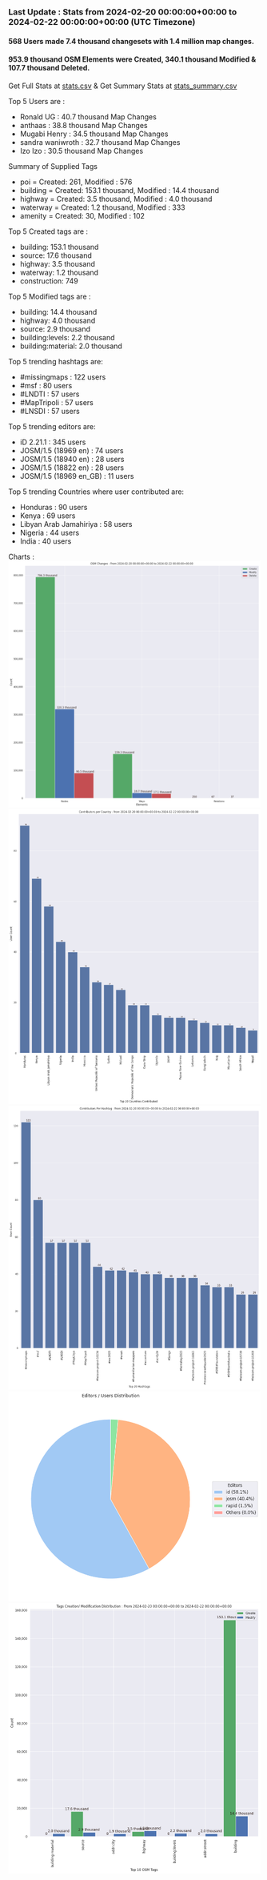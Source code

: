 ### Last Update : Stats from 2024-02-20 00:00:00+00:00 to 2024-02-22 00:00:00+00:00 (UTC Timezone)

#### 568 Users made 7.4 thousand changesets with 1.4 million map changes.
#### 953.9 thousand OSM Elements were Created, 340.1 thousand Modified & 107.7 thousand Deleted.
Get Full Stats at [stats.csv](/stats/hotosm/Daily/stats.csv)
 & Get Summary Stats at [stats_summary.csv](/stats/hotosm/Daily/stats_summary.csv)

Top 5 Users are : 
- Ronald UG : 40.7 thousand Map Changes
- anthaas : 38.8 thousand Map Changes
- Mugabi Henry : 34.5 thousand Map Changes
- sandra waniwroth : 32.7 thousand Map Changes
- Izo Izo : 30.5 thousand Map Changes

Summary of Supplied Tags
- poi = Created: 261, Modified : 576
- building = Created: 153.1 thousand, Modified : 14.4 thousand
- highway = Created: 3.5 thousand, Modified : 4.0 thousand
- waterway = Created: 1.2 thousand, Modified : 333
- amenity = Created: 30, Modified : 102


Top 5 Created tags are :
- building: 153.1 thousand
- source: 17.6 thousand
- highway: 3.5 thousand
- waterway: 1.2 thousand
- construction: 749


Top 5 Modified tags are :
- building: 14.4 thousand
- highway: 4.0 thousand
- source: 2.9 thousand
- building:levels: 2.2 thousand
- building:material: 2.0 thousand


Top 5 trending hashtags are:
- #missingmaps : 122 users
- #msf : 80 users
- #LNDTI : 57 users
- #MapTripoli : 57 users
- #LNSDI : 57 users


Top 5 trending editors are:
- iD 2.21.1 : 345 users
- JOSM/1.5 (18969 en) : 74 users
- JOSM/1.5 (18940 en) : 28 users
- JOSM/1.5 (18822 en) : 28 users
- JOSM/1.5 (18969 en_GB) : 11 users


Top 5 trending Countries where user contributed are:
- Honduras : 90 users
- Kenya : 69 users
- Libyan Arab Jamahiriya : 58 users
- Nigeria : 44 users
- India : 40 users


 Charts : 
![Alt text](./stats_osm_changes.png) 
![Alt text](./stats_users_per_country.png) 
![Alt text](./stats_users_per_hashtag.png) 
![Alt text](./stats_editors_pie_chart.png) 
![Alt text](./stats_tags.png) 
